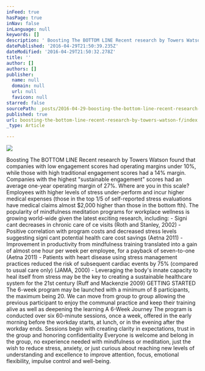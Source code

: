 ```yaml
---
inFeed: true
hasPage: true
inNav: false
inLanguage: null
keywords: []
description: ' Boosting The BOTTOM LINE Recent research by Towers Watson found that companies with low engagement scores had operating margins under 10%, while those with high traditional engagement scores had a 14% margin. Companies with the highest “sustainable engagement” scores had an average one-year operating margin of 27%. Where are you in this scale? Employees with higher levels of stress under-perform and incur higher medical expenses (those in the top 1/5 of self-reported stress evaluations have medical claims almost $2,000 higher than those in the bottom fth). The popularity of mindfulness meditation programs for workplace wellness is growing world-wide given the latest exciting research, including: - Signi cant decreases in chronic care of ce visits (Roth and Stanley, 2002) - Positive correlation with program costs and decreased stress levels suggesting signi cant potential health care cost savings (Aetna 2011) - Improvement in productivity from mindfulness training translated into a gain of almost one hour per week per employee, for a payback of seven-to-one (Aetna 2011) - Patients with heart disease using stress management practices reduced the risk of subsequent cardiac events by 75% (compared to usual care only) (JAMA, 2000) - Leveraging the body’s innate capacity to heal itself from stress may be the key to creating a sustainable healthcare system for the 21st century (Ruff and Mackenzie 2009) GETTING STARTED The 6-week program may be launched with a minimum of 8 participants, the maximum being 20. We can move from group to group allowing the previous participant to enjoy the communal practice and keep their training alive as well as deepening the learning A 6-Week Journey The program is conducted over six 60-minute sessions, once a week, offered in the early morning before the workday starts, at lunch, or in the evening after the workday ends. Sessions begin with creating clarity in expectations, trust in the group and honoring confidentiality Everyone is welcome and belong in the group, no experience needed with mindfulness or meditation, just the wish to reduce stress, anxiety, or just curious about reaching new levels of understanding and excellence to improve attention, focus, emotional flexibility, impulse control and well-being.'
datePublished: '2016-04-29T21:50:39.235Z'
dateModified: '2016-04-29T21:50:32.278Z'
title: ''
author: []
authors: []
publisher:
  name: null
  domain: null
  url: null
  favicon: null
starred: false
sourcePath: _posts/2016-04-29-boosting-the-bottom-line-recent-research-by-towers-watson-f.md
published: true
url: boosting-the-bottom-line-recent-research-by-towers-watson-f/index.html
_type: Article

---
```

![](https://the-grid-user-content.s3-us-west-2.amazonaws.com/01c20f47-9ade-4d7e-a04e-ddc945c36937.jpg)

Boosting The BOTTOM LINE Recent research by Towers Watson found that companies with low engagement scores had operating margins under 10%, while those with high traditional engagement scores had a 14% margin. Companies with the highest "sustainable engagement" scores had an average one-year operating margin of 27%. Where are you in this scale? Employees with higher levels of stress under-perform and incur higher medical expenses (those in the top 1/5 of self-reported stress evaluations have medical claims almost $2,000 higher than those in the bottom fth). The popularity of mindfulness meditation programs for workplace wellness is growing world-wide given the latest exciting research, including: - Signi cant decreases in chronic care of ce visits (Roth and Stanley, 2002) - Positive correlation with program costs and decreased stress levels suggesting signi cant potential health care cost savings (Aetna 2011) - Improvement in productivity from mindfulness training translated into a gain of almost one hour per week per employee, for a payback of seven-to-one (Aetna 2011) - Patients with heart disease using stress management practices reduced the risk of subsequent cardiac events by 75% (compared to usual care only) (JAMA, 2000) - Leveraging the body's innate capacity to heal itself from stress may be the key to creating a sustainable healthcare system for the 21st century (Ruff and Mackenzie 2009) GETTING STARTED The 6-week program may be launched with a minimum of 8 participants, the maximum being 20\. We can move from group to group allowing the previous participant to enjoy the communal practice and keep their training alive as well as deepening the learning A 6-Week Journey The program is conducted over six 60-minute sessions, once a week, offered in the early morning before the workday starts, at lunch, or in the evening after the workday ends. Sessions begin with creating clarity in expectations, trust in the group and honoring confidentiality Everyone is welcome and belong in the group, no experience needed with mindfulness or meditation, just the wish to reduce stress, anxiety, or just curious about reaching new levels of understanding and excellence to improve attention, focus, emotional flexibility, impulse control and well-being.